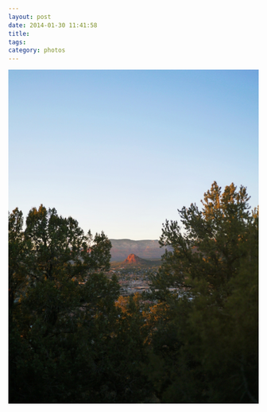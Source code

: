 ```yaml
---
layout: post
date: 2014-01-30 11:41:58
title: 
tags:
category: photos
---
```


![title](/assets/photoblog/red-rock.jpg)